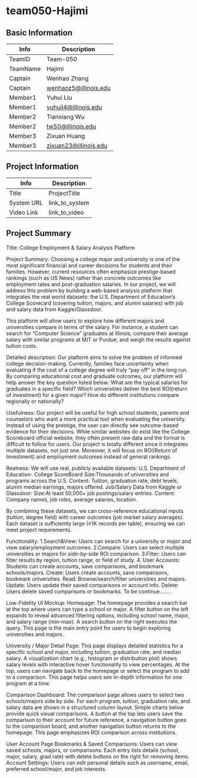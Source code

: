 # team050-Hajimi

## Basic Information

|   Info      |        Description     |
| ----------- | ---------------------- |
| TeamID      |        Team-050        |
| TeamName    |         Hajimi         |
| Captain     |       Wenhao Zhang     |
| Captain     |  wenhaoz5@illinois.edu |
| Member1     |        Yuhui Liu       |
| Member1     |   yuhuil4@illinois.edu |
| Member2     |     Tianxiang Wu       |
| Member2     |  tw50@illinois.edu     |
| Member3     |       Zixuan Huang     |
| Member3     | zixuan23@illinois.edu  |

## Project Information

|   Info      |        Description     |
| ----------- | ---------------------- |
|  Title      |       ProjectTitle     |
| System URL  |      link_to_system    |
| Video Link  |      link_to_video     |

## Project Summary

Title: 
College Employment & Salary Analysis Platform

Project Summary:
Choosing a college major and university is one of the most significant financial and career decisions for students and their families. However, current resources often emphasize prestige-based rankings (such as US News) rather than concrete outcomes like employment rates and post-graduation salaries. In our project, we will address this problem by building a web-based analysis platform that integrates the real world datasets: the U.S. Department of Education’s College Scorecard (covering tuition, majors, and alumni salaries) with job and salary data from Kaggle/Glassdoor.

This platform will allow users to  explore how different majors and universities compare in terms of the salary. For instance, a student can search for “Computer Science” graduates at Illinois, compare their average salary with similar programs at MIT or Purdue, and weigh the results against tuition costs. 

Detailed description:
Our platform aims to solve the problem of informed college decision-making. Currently, families face uncertainty when evaluating if the cost of a college degree will truly “pay off” in the long run. By comparing educational cost and graduate outcomes, our platform will help answer the key question listed below:
What are the typical salaries for graduates in a specific field?
Which universities deliver the best ROI(return of investment) for a given major?
 How do different institutions compare regionally or nationally?

Usefulness:
Our project will be useful for high school students, parents and counselors who want a more practical tool when evaluating the university. Instead of using the prestige, the user can directly see outcome-based evidence for their decisions. While similar websites do exist like the College Scoreboard official website, they often present raw data and the format is difficult to follow for users. Our project is totally different since it integrates multiple datasets, not just one. Moreover, it will focus on ROI(Return of Investment) and employment outcomes instead of general rankings.

Realness:
We will use real, publicly available datasets:
U.S. Department of Education- College ScoreBoard
		Size:Thousands of universities and programs across the U.S.
		Content: Tuition, graduation rate, debt levels, alumni median earnings, majors offered.
Job/Salary Data from Kaggle or Glassdoor:
		Size:At least 50,000+ job postings/salary entries.
		Content: Company names, job roles, average salaries, location.

By combining these datasets, we can cross-reference educational inputs (tuition, degree field) with career outcomes (job market salary averages). Each dataset is sufficiently large (≥1K records per table), ensuring we can meet project requirements.

Functionality:
1.Search&View: Users can search for a university or major and view salary/employment outcomes.
	2.Compare: Users can select multiple universities or majors for side-by-side ROI comparison.
	3.Filter: Users can filter results by region, tuition range, or field of study.
	4. User Accounts: Students can create accounts, save comparisons, and bookmark schools/majors.
Create: Users create accounts, save comparisons, bookmark universities.
Read: Browse/search/filter universities and majors.
Update: Users update their saved comparisons or account info.
Delete: Users delete saved comparisons or bookmarks.
	To be continue……..

Low-Fidelity UI Mockup:
Homepage: The homepage provides a search bar at the top where users can type a school or major. A filter button on the left expands to reveal advanced filtering options, including school name, major, and salary range (min–max). A search button on the right executes the query. This page is the main entry point for users to begin exploring universities and majors.

University / Major Detail Page: This page displays detailed statistics for a specific school and major, including tuition, graduation rate, and median salary. A visualization chart (e.g., histogram or distribution plot) shows salary levels with interactive hover functionality to view percentages. At the top, users can navigate back to the homepage or select the program to add to a comparison. This page helps users see in-depth information for one program at a time.

Comparison Dashboard: The comparison page allows users to select two schools/majors side by side. For each program, tuition, graduation rate, and salary data are shown in a structured column layout. Simple charts below provide quick visual comparisons. A button at the top lets users save the comparison to their account for future reference, a navigation button goes to the comparison board, and another navigation button returns to the homepage. This page emphasizes ROI comparison across institutions.

User Account Page
Bookmarks & Saved Comparisons: Users can view saved schools, majors, or comparisons. Each entry lists details (school, major, salary, grad rate) with delete buttons on the right for removing items.
Account Settings: Users can edit personal details such as username, email, preferred school/major, and job interests.



